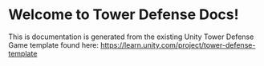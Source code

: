 # Welcome to Tower Defense Docs!
This is documentation is generated from the existing Unity Tower Defense Game template found here: https://learn.unity.com/project/tower-defense-template
